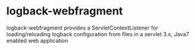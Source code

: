 logback-webfragment
===================

logback-webfragment provides a ServletContextListener for loading/reloading logback configuration from files in a servlet 3.x, Java7 enabled web application